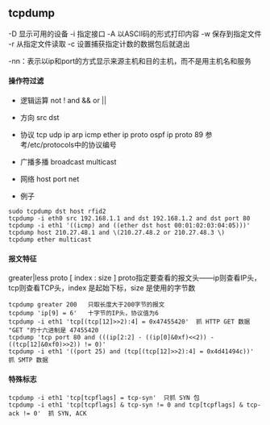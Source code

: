 ## tcpdump

-D 显示可用的设备
-i 指定接口
-A 以ASCII码的形式打印内容
-w <filename> 保存到指定文件
-r <filename> 从指定文件读取
-c 设置捕获指定计数的数据包后就退出

-nn：表示以ip和port的方式显示来源主机和目的主机，而不是用主机名和服务

#### 操作符过滤

* 逻辑运算
not !
and &&
or  || 

* 方向
src 
dst

* 协议
tcp
udp
ip
arp
icmp
ether
ip proto ospf
ip proto 89  参考/etc/protocols中的协议编号

* 广播多播
broadcast
multicast

* 网络
host <bostname or CIDR>
port <portnum>
net <CIDR>

* 例子
```
sudo tcpdump dst host rfid2
tcpdump -i eth0 src 192.168.1.1 and dst 192.168.1.2 and dst port 80
tcpdump -i eth1 '((icmp) and ((ether dst host 00:01:02:03:04:05)))'
tcpdump host 210.27.48.1 and \(210.27.48.2 or 210.27.48.3 \)
tcpdump ether multicast
```

#### 报文特征 
greater|less <length> 
proto [ index : size ]  proto指定要查看的报文头——ip则查看IP头，tcp则查看TCP头，index 是起始下标，size 是使用的字节数

```
tcpdump greater 200   只取长度大于200字节的报文
tcpdump 'ip[9] = 6'   十字节的IP头，协议值为6
tcpdump -i eth1 'tcp[(tcp[12]>>2):4] = 0x47455420'  抓 HTTP GET 数据 "GET "的十六进制是 47455420
tcpdump 'tcp port 80 and (((ip[2:2] - ((ip[0]&0xf)<<2)) - ((tcp[12]&0xf0)>>2)) != 0)'
tcpdump -i eth1 '((port 25) and (tcp[(tcp[12]>>2):4] = 0x4d41494c))'  抓 SMTP 数据
```

#### 特殊标志
```
tcpdump -i eth1 'tcp[tcpflags] = tcp-syn'  只抓 SYN 包
tcpdump -i eth1 'tcp[tcpflags] & tcp-syn != 0 and tcp[tcpflags] & tcp-ack != 0'  抓 SYN, ACK
```



